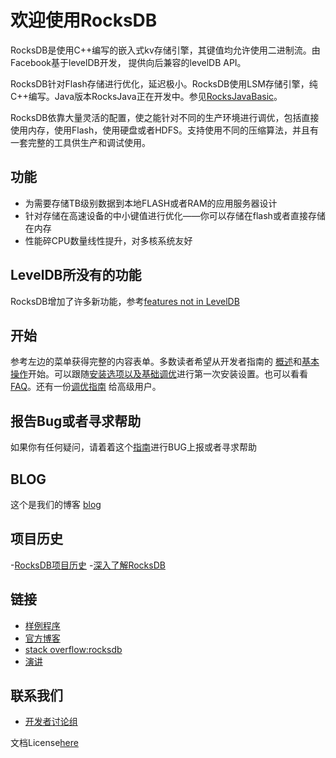# 欢迎使用RocksDB
RocksDB是使用C++编写的嵌入式kv存储引擎，其键值均允许使用二进制流。由Facebook基于levelDB开发， 提供向后兼容的levelDB API。

RocksDB针对Flash存储进行优化，延迟极小。RocksDB使用LSM存储引擎，纯C++编写。Java版本RocksJava正在开发中。参见[RocksJavaBasic](https://rocksdb.org.cn/doc/RocksJava-Basics.html)。

RocksDB依靠大量灵活的配置，使之能针对不同的生产环境进行调优，包括直接使用内存，使用Flash，使用硬盘或者HDFS。支持使用不同的压缩算法，并且有一套完整的工具供生产和调试使用。

## 功能
- 为需要存储TB级别数据到本地FLASH或者RAM的应用服务器设计
- 针对存储在高速设备的中小键值进行优化——你可以存储在flash或者直接存储在内存
- 性能碎CPU数量线性提升，对多核系统友好

## LevelDB所没有的功能
RocksDB增加了许多新功能，参考[features not in LevelDB](https://rocksdb.org.cn/doc/Features-Not-in-LevelDB.html)

## 开始
参考左边的菜单获得完整的内容表单。多数读者希望从开发者指南的 [概述]()和[基本操作]()开始。可以跟随[安装选项以及基础调优]()进行第一次安装设置。也可以看看[FAQ]()。还有一份[调优指南]() 给高级用户。

## 报告Bug或者寻求帮助
如果你有任何疑问，请着着这个[指南]()进行BUG上报或者寻求帮助

## BLOG
这个是我们的博客 [blog](rocksdb.org/blog)

## 项目历史

-[RocksDB项目历史](http://rocksdb.blogspot.com/2013/11/the-history-of-rocksdb.html)
-[深入了解RocksDB](https://www.facebook.com/notes/facebook-engineering/under-the-hood-building-and-open-sourcing-rocksdb/10151822347683920)

## 链接
- [样例程序](https://github.com/facebook/rocksdb/tree/master/examples)
- [官方博客](http://rocksdb.org/blog/)
- [stack overflow:rocksdb](https://stackoverflow.com/questions/tagged/rocksdb)
- [演讲](https://rocksdb.org.cn/doc/Talks.html)

## 联系我们
- [开发者讨论组]()

文档License[here]()


